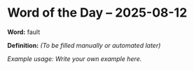 # Word of the Day – 2025-08-12

**Word:** fault

**Definition:** _(To be filled manually or automated later)_

*Example usage:* _Write your own example here._
